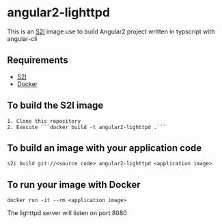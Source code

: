 # angular2-lighttpd

This is an [S2I](https://github.com/openshift/source-to-image) image use to build Angular2 project written in typscript with angular-cli


## Requirements

* [S2I](https://github.com/openshift/source-to-image)
* [Docker](https://www.docker.com/products/docker)


## To build the S2I image

	1. Clone this repository
	2. Execute ```docker build -t angular2-lighttpd .```

## To build an image with your application code

```s2i build git://<source code> angular2-lighttpd <application image>```

## To run your image with Docker

```docker run -it --rm <application image>```

The lighttpd server will listen on port 8080